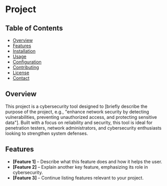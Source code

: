 #  Project

## Table of Contents
- [Overview](#overview)
- [Features](#features)
- [Installation](#installation)
- [Usage](#usage)
- [Configuration](#configuration)
- [Contributing](#contributing)
- [License](#license)
- [Contact](#contact)

## Overview
This project is a cybersecurity tool designed to [briefly describe the purpose of the project, e.g., "enhance network security by detecting vulnerabilities, preventing unauthorized access, and protecting sensitive data"]. Built with a focus on reliability and security, this tool is ideal for penetration testers, network administrators, and cybersecurity enthusiasts looking to strengthen system defenses.

## Features
- **[Feature 1]** – Describe what this feature does and how it helps the user.
- **[Feature 2]** – Explain another key feature, emphasizing its role in cybersecurity.
- **[Feature 3]** – Continue listing features relevant to your project.
<!--
## Installation
To get started, clone the repository and install the necessary dependencies.

```bash
# Clone the repository
git clone https://github.com/yourusername/yourproject.git

# Navigate into the project directory
cd yourproject

# Install dependencies (use pip, npm, or relevant package manager)
pip install -r requirements.txt

# Basic command example
python main.py --arg1 --arg2

